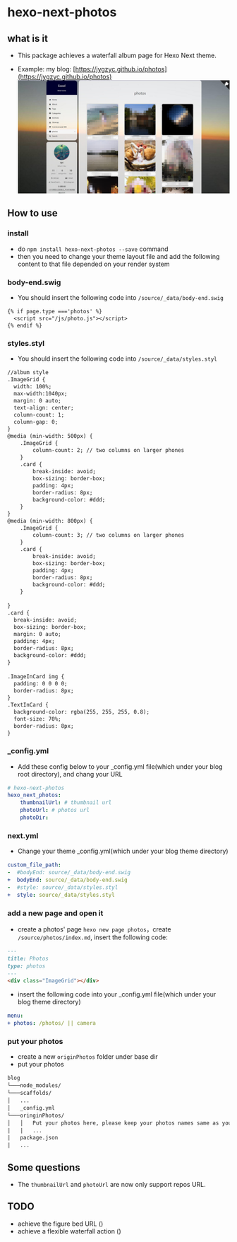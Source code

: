 # hexo-next-photos

## what is it

- This package achieves a waterfall album page for Hexo Next theme.

- Example: my blog: [https://jygzyc.github.io/photos](https://jygzyc.github.io/photos)
![result](img/result.jpg)
  
## How to use

### install

- do `npm install hexo-next-photos --save` command
- then you need to change your theme layout file and add the following content to that file depended on your render system

### body-end.swig

- You should insert the following code into `/source/_data/body-end.swig`  

```swig
{% if page.type ==='photos' %}
  <script src="/js/photo.js"></script>
{% endif %}
```

### styles.styl

- You should insert the following code into `/source/_data/styles.styl`

```styl
//album style
.ImageGrid {
  width: 100%;
  max-width:1040px;
  margin: 0 auto;
  text-align: center;
  column-count: 1;
  column-gap: 0;
}
@media (min-width: 500px) {
    .ImageGrid {
        column-count: 2; // two columns on larger phones
    }
    .card {
        break-inside: avoid;
        box-sizing: border-box;
        padding: 4px;
        border-radius: 8px;
        background-color: #ddd;
    }
}
@media (min-width: 800px) {
    .ImageGrid {
        column-count: 3; // two columns on larger phones
    }
    .card {
        break-inside: avoid;
        box-sizing: border-box;
        padding: 4px;
        border-radius: 8px;
        background-color: #ddd;
    }

}
.card {
  break-inside: avoid;
  box-sizing: border-box;
  margin: 0 auto;
  padding: 4px;
  border-radius: 8px;
  background-color: #ddd;
}

.ImageInCard img {
  padding: 0 0 0 0;
  border-radius: 8px;
}
.TextInCard {
  background-color: rgba(255, 255, 255, 0.8);
  font-size: 70%;
  border-radius: 8px;
}
```

### _config.yml

- Add these config below to your _config.yml file(which under your blog root directory), and chang your URL

```yml
# hexo-next-photos
hexo_next_photos:
    thumbnailUrl: # thumbnail url
    photoUrl: # photos url
    photoDir: 
```


### next.yml

- Change your theme _config.yml(which under your blog theme directory)

```yml
custom_file_path:
-  #bodyEnd: source/_data/body-end.swig
+  bodyEnd: source/_data/body-end.swig
-  #style: source/_data/styles.styl
+  style: source/_data/styles.styl
```

### add a new page and open it
- create a photos' page `hexo new page photos`，create `/source/photos/index.md`, insert the following code:

```md
---
title: Photos
type: photos
---
<div class="ImageGrid"></div>
```

- insert the following code into your _config.yml file(which under your blog theme directory)

```yml
menu:
+ photos: /photos/ || camera
```

### put your photos

- create a new `originPhotos` folder under base dir
- put your photos

```txt
blog  
└───node_modules/
└───scaffolds/
│   ...
│   _config.yml
└───oringinPhotos/
│   │   Put your photos here, please keep your photos names same as your URL photos names
|   |   ...
|   package.json
|   ...
```

## Some questions

- The `thumbnailUrl` and `photoUrl` are now only support repos URL.

## TODO

- achieve the figure bed URL          ()
- achieve a flexible waterfall action ()






